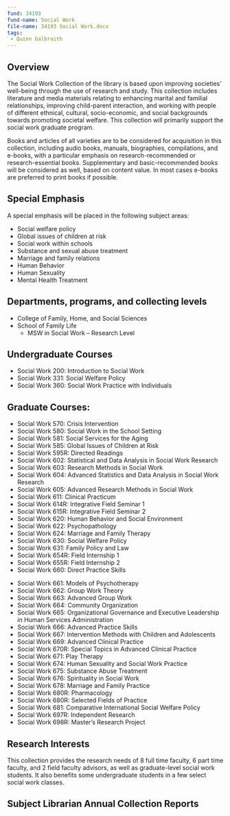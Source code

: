 ```yaml
---
fund: 34193
fund-name: Social Work
file-name: 34193 Social Work.docx
tags:
 - Quinn Galbraith
---
```


## Overview

The Social Work Collection of the library is based upon improving societies&#39; well-being through the use of research and study. This collection includes literature and media materials relating to enhancing marital and familial relationships, improving child-parent interaction, and working with people of different ethnical, cultural, socio-economic, and social backgrounds towards promoting societal welfare. This collection will primarily support the social work graduate program.

Books and articles of all varieties are to be considered for acquisition in this collection, including audio books, manuals, biographies, compilations, and e-books, with a particular emphasis on research-recommended or research-essential books. Supplementary and basic-recommended books will be considered as well, based on content value. In most cases e-books are preferred to print books if possible.

## Special Emphasis

A special emphasis will be placed in the following subject areas:

- Social welfare policy
- Global issues of children at risk
- Social work within schools
- Substance and sexual abuse treatment
- Marriage and family relations
- Human Behavior
- Human Sexuality
- Mental Health Treatment

## Departments, programs, and collecting levels

- College of Family, Home, and Social Sciences
- School of Family Life
    - MSW in Social Work – Research Level

## Undergraduate Courses

- Social Work 200: Introduction to Social Work
- Social Work 331: Social Welfare Policy
- Social Work 360: Social Work Practice with Individuals

## Graduate Courses:
<div class="col">
  <ul>
      <li>Social Work 570: Crisis Intervention</li>
      <li>Social Work 580: Social Work in the School Setting</li>
      <li>Social Work 581: Social Services for the Aging</li>
      <li>Social Work 585: Global Issues of Children at Risk</li>
      <li>Social Work 595R: Directed Readings</li>
      <li>Social Work 602: Statistical and Data Analysis in Social Work Research</li>
      <li>Social Work 603: Research Methods in Social Work</li>
      <li>Social Work 604: Advanced Statistics and Data Analysis in Social Work Research</li>
      <li>Social Work 605: Advanced Research Methods in Social Work</li>
      <li>Social Work 611: Clinical Practicum</li>
      <li>Social Work 614R: Integrative Field Seminar 1</li>
      <li>Social Work 615R: Integrative Field Seminar 2</li>
      <li>Social Work 620: Human Behavior and Social Environment</li>
      <li>Social Work 622: Psychopathology</li>
      <li>Social Work 624: Marriage and Family Therapy</li>
      <li>Social Work 630: Social Welfare Policy</li>
      <li>Social Work 631: Family Policy and Law</li>
      <li>Social Work 654R: Field Internship 1</li>
      <li>Social Work 655R: Field Internship 2</li>
      <li>Social Work 660: Direct Practice Skills</li>
  </ul>
</div>

<div class="col">
  <ul>
      <li>Social Work 661: Models of Psychotherapy</li>
      <li>Social Work 662: Group Work Theory</li>
      <li>Social Work 663: Advanced Group Work</li>
      <li>Social Work 664: Community Organization</li>
      <li>Social Work 665: Organizational Governance and Executive Leadership in Human Services Administration</li>
      <li>Social Work 666: Advanced Practice Skills</li>
      <li>Social Work 667: Intervention Methods with Children and Adolescents</li>
      <li>Social Work 669: Advanced Clinical Practice</li>
      <li>Social Work 670R: Special Topics in Advanced Clinical Practice</li>
      <li>Social Work 671: Play Therapy</li>
      <li>Social Work 674: Human Sexuality and Social Work Practice</li>
      <li>Social Work 675: Substance Abuse Treatment</li>
      <li>Social Work 676: Spirituality in Social Work</li>
      <li>Social Work 678: Marriage and Family Practice</li>
      <li>Social Work 680R: Pharmacology</li>
      <li>Social Work 680R: Selected Fields of Practice</li>
      <li>Social Work 681: Comparative International Social Welfare Policy</li>
      <li>Social Work 697R: Independent Research</li>
      <li>Social Work 698R: Master’s Research Project</li>
  </ul>
</div>

<span style="clear:both;"></span>

## Research Interests

This collection provides the research needs of 8 full time faculty, 6 part time faculty, and 2 field faculty advisors, as well as graduate-level social work students. It also benefits some  undergraduate students in a few select social work classes.

## Subject Librarian Annual Collection Reports
